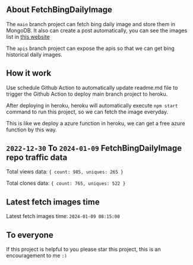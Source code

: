 ## About FetchBingDailyImage

The `main` branch project can fetch bing daily image and store them in MongoDB.
It also can create a post automatically, you can see the images list in [this website](https://oursalbum.netlify.app)

The `apis` branch project can expose the apis so that we can get bing historical daily images.

## How it work

Use schedule Github Action to automatically update readme.md file to trigger the Github Action to deploy main branch project to heroku.

After deploying in heroku, heroku will automatically execute `npm start` command to run this project, so we can fetch the image everyday.

This is like we deploy a azure function in heroku, we can get a free azure function by this way.

## `2022-12-30` To `2024-01-09` FetchBingDailyImage repo traffic data

Total views data: `{ count: 985, uniques: 265 }`

Total clones data: `{ count: 765, uniques: 522 }`

## Latest fetch images time

Latest fetch images time: `2024-01-09 08:15:00`

## To everyone

If this project is helpful to you please star this project, this is an encouragement to me `:)`



